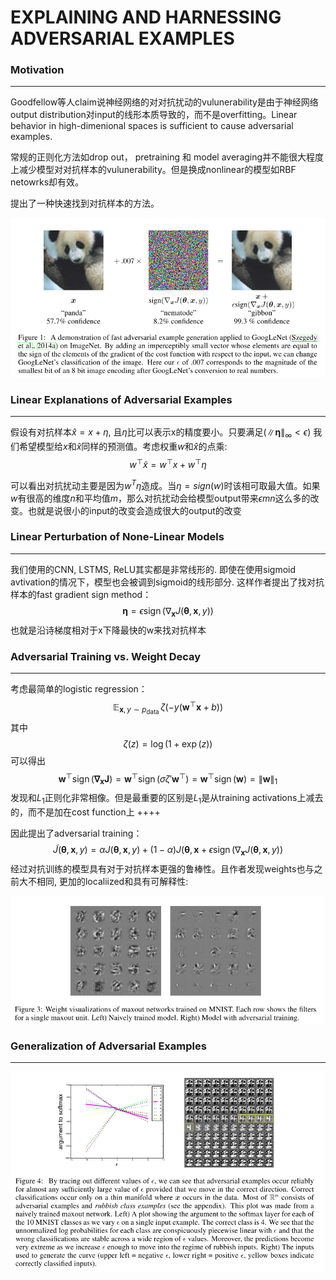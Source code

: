 # EXPLAINING AND HARNESSING ADVERSARIAL EXAMPLES



### Motivation

------

Goodfellow等人claim说神经网络的对对抗扰动的vulunerability是由于神经网络output distribution对input的线形本质导致的，而不是overfitting。Linear behavior in high-dimenional spaces is sufficient to cause adversarial examples.

常规的正则化方法如drop out， pretraining 和 model averaging并不能很大程度上减少模型对对抗样本的vulunerability。但是换成nonlinear的模型如RBF netowrks却有效。

提出了一种快速找到对抗样本的方法。

![1](./image/1.jpg)

### Linear Explanations of Adversarial Examples

------

假设有对抗样本$\hat{x} = x + \eta$, 且$\eta$比可以表示x的精度要小。只要满足$(\|\boldsymbol{\eta}\|_{\infty}<\epsilon)$ 我们希望模型给$x$和$\hat{x}$同样的预测值。考虑权重$w$和$\hat{x}$的点乘:
$$
w^{\top} \tilde{x}=w^{\top} x+w^{\top} \eta
$$


可以看出对抗扰动主要是因为$w^T\eta$造成。当$\eta=sign(w)$时该相可取最大值。如果$w$有很高的维度$n$和平均值$m$，那么对抗扰动会给模型output带来$\epsilon mn$这么多的改变。也就是说很小的input的改变会造成很大的output的改变



### Linear Perturbation of None-Linear Models

------

我们使用的CNN, LSTMS, ReLU其实都是非常线形的. 即使在使用sigmoid avtivation的情况下，模型也会被调到sigmoid的线形部分. 这样作者提出了找对抗样本的fast gradient sign method：
$$
\boldsymbol{\eta}=\epsilon \operatorname{sign}\left(\nabla_{\boldsymbol{x}} J(\boldsymbol{\theta}, \boldsymbol{x}, y)\right)
$$
也就是沿诗梯度相对于x下降最快的w来找对抗样本



### Adversarial Training vs. Weight Decay

------

考虑最简单的logistic regression：
$$
\mathbb{E}_{\boldsymbol{x}, y \sim p_{\text {data }}} \zeta\left(-y\left(\boldsymbol{w}^{\top} \boldsymbol{x}+b\right)\right)
$$
其中
$$
\zeta(z)=\log (1+\exp (z))
$$
可以得出
$$
\boldsymbol{w}^{\top} \operatorname{sign}(\boldsymbol{\nabla_{\boldsymbol{x}} J}) = \boldsymbol{w}^{\top} \operatorname{sign} (\sigma \zeta'\boldsymbol{w}^{\top} )   = \boldsymbol{w}^{\top} \operatorname{sign}(\boldsymbol{w})=\|\boldsymbol{w}\|_{1}
$$
发现和$L_1$正则化非常相像。但是最重要的区别是$L_1$是从training activations上减去的，而不是加在cost function上 ++++

因此提出了adversarial training：
$$
\tilde{J}(\boldsymbol{\theta}, \boldsymbol{x}, y)=\alpha J(\boldsymbol{\theta}, \boldsymbol{x}, y)+(1-\alpha) J\left(\boldsymbol{\theta}, \boldsymbol{x}+\epsilon \operatorname{sign}\left(\nabla_{\boldsymbol{x}} J(\boldsymbol{\theta}, \boldsymbol{x}, y)\right)\right.
$$
经过对抗训练的模型具有对于对抗样本更强的鲁棒性。且作者发现weights也与之前大不相同, 更加的localiized和具有可解释性:

![2](./image/2.jpg)





### Generalization of Adversarial Examples

------

![3](./image/3.jpg)

